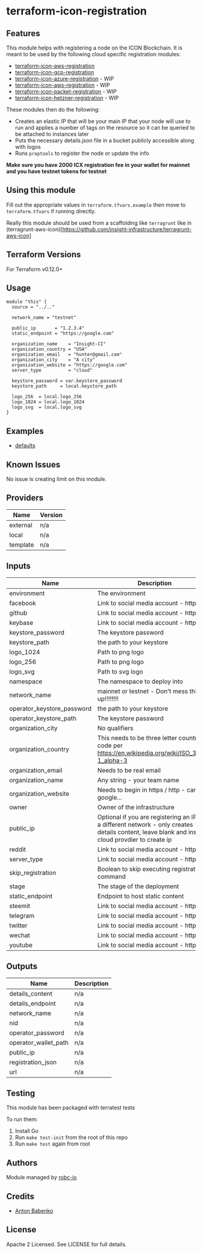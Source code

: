 # terraform-icon-registration

## Features

This module helps with registering a node on the ICON Blockchain. It is meant to be used by the following cloud specific 
registration modules:

- [terraform-icon-aws-registration](https://github.com/insight-icon/terraform-icon-aws-registration)
- [terraform-icon-gcp-registration](https://github.com/insight-icon/terraform-icon-gcp-registration)
- [terraform-icon-azure-registration](https://github.com/insight-icon/terraform-icon-azure-registration) - WIP
- [terraform-icon-aws-registration](https://github.com/insight-icon/terraform-icon-gcp-registration) - WIP
- [terraform-icon-packet-registration](https://github.com/insight-icon/terraform-icon-packet-registration) - WIP 
- [terraform-icon-hetzner-registration](https://github.com/insight-icon/terraform-icon-hetzner-registration) - WIP 

These modules then do the following:
- Creates an elastic IP that will be your main IP that your node will use to run and applies a number of tags on the
resource so it can be queried to be attached to instances later
- Puts the necessary details.json file in a bucket publicly accessible along with logos
- Runs `preptools` to register the node or update the info

**Make sure you have 2000 ICX registration fee in your wallet for mainnet and you have testnet tokens for testnet**

## Using this module

Fill out the appropriate values in `terraform.tfvars.example` then move to `terraform.tfvars` if running directly.

Really this module should be used from a scaffolding like `terragrunt` like in (terragrunt-aws-icon)[https://github.com/insight-infrastructure/terragrunt-aws-icon]

## Terraform Versions

For Terraform v0.12.0+

## Usage

```hcl
module "this" {
  source = "../.."

  network_name = "testnet"

  public_ip       = "1.2.3.4"
  static_endpoint = "https://google.com"

  organization_name    = "Insight-CI"
  organization_country = "USA"
  organization_email   = "hunter@gmail.com"
  organization_city    = "A city"
  organization_website = "https://google.com"
  server_type          = "cloud"

  keystore_password = var.keystore_password
  keystore_path     = local.keystore_path

  logo_256  = local.logo_256
  logo_1024 = local.logo_1024
  logo_svg  = local.logo_svg
}
```

## Examples

- [defaults](https://github.com/robc-io/terraform-aws-icon-registration/tree/master/examples/defaults)

## Known  Issues
No issue is creating limit on this module.

<!-- BEGINNING OF PRE-COMMIT-TERRAFORM DOCS HOOK -->
## Providers

| Name | Version |
|------|---------|
| external | n/a |
| local | n/a |
| template | n/a |

## Inputs

| Name | Description | Type | Default | Required |
|------|-------------|------|---------|:-----:|
| environment | The environment | `string` | `"dev"` | no |
| facebook | Link to social media account - https://... | `string` | `""` | no |
| github | Link to social media account - https://... | `string` | `""` | no |
| keybase | Link to social media account - https://... | `string` | `""` | no |
| keystore\_password | The keystore password | `string` | n/a | yes |
| keystore\_path | the path to your keystore | `string` | n/a | yes |
| logo\_1024 | Path to png logo | `string` | `""` | no |
| logo\_256 | Path to png logo | `string` | `""` | no |
| logo\_svg | Path to svg logo | `string` | `""` | no |
| namespace | The namespace to deploy into | `string` | `"icon"` | no |
| network\_name | mainnet or testnet - Don't mess this up!!!!!!!! | `string` | `"mainnet"` | no |
| operator\_keystore\_password | the path to your keystore | `string` | `""` | no |
| operator\_keystore\_path | The keystore password | `string` | `""` | no |
| organization\_city | No qualifiers | `string` | `""` | no |
| organization\_country | This needs to be three letter country code per https://en.wikipedia.org/wiki/ISO_3166-1_alpha-3 | `string` | `""` | no |
| organization\_email | Needs to be real email | `string` | `""` | no |
| organization\_name | Any string - your team name | `string` | `""` | no |
| organization\_website | Needs to begin in https / http - can be google... | `string` | `""` | no |
| owner | Owner of the infrastructure | `string` | `"insight"` | no |
| public\_ip | Optional if you are registering an IP from a different network - only creates details content, leave blank and insert cloud provdier to create ip | `string` | n/a | yes |
| reddit | Link to social media account - https://... | `string` | `""` | no |
| server\_type | Link to social media account - https://... | `string` | `"cloud"` | no |
| skip\_registration | Boolean to skip executing registration command | `bool` | `false` | no |
| stage | The stage of the deployment | `string` | `"blue"` | no |
| static\_endpoint | Endpoint to host static content | `string` | n/a | yes |
| steemit | Link to social media account - https://... | `string` | `""` | no |
| telegram | Link to social media account - https://... | `string` | `""` | no |
| twitter | Link to social media account - https://... | `string` | `""` | no |
| wechat | Link to social media account - https://... | `string` | `""` | no |
| youtube | Link to social media account - https://... | `string` | `""` | no |

## Outputs

| Name | Description |
|------|-------------|
| details\_content | n/a |
| details\_endpoint | n/a |
| network\_name | n/a |
| nid | n/a |
| operator\_password | n/a |
| operator\_wallet\_path | n/a |
| public\_ip | n/a |
| registration\_json | n/a |
| url | n/a |

<!-- END OF PRE-COMMIT-TERRAFORM DOCS HOOK -->

## Testing
This module has been packaged with terratest tests

To run them:

1. Install Go
2. Run `make test-init` from the root of this repo
3. Run `make test` again from root

## Authors

Module managed by [robc-io](github.com/robc-io)

## Credits

- [Anton Babenko](https://github.com/antonbabenko)

## License

Apache 2 Licensed. See LICENSE for full details.